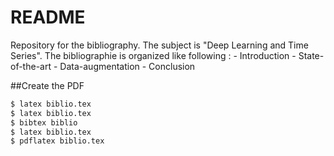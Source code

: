 # README

Repository for the bibliography. The subject is "Deep Learning and Time Series".
The bibliographie is organized like following :
	- Introduction
    - State-of-the-art
    - Data-augmentation
    - Conclusion

##Create the PDF
```sh
$ latex biblio.tex
$ latex biblio.tex
$ bibtex biblio
$ latex biblio.tex
$ pdflatex biblio.tex
```
